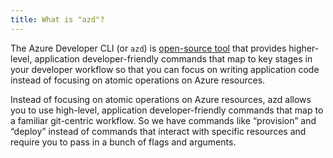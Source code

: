 ```yaml
---
title: What is "azd"?
---
```


The Azure Developer CLI (or `azd`) is [open-source tool](https://aka.ms/azd) that provides higher-level, application developer-friendly commands that map to key stages in your developer workflow so that you can focus on writing application code instead of focusing on atomic operations on Azure resources.

Instead of focusing on atomic operations on Azure resources, azd allows you to use high-level, application developer-friendly commands that map to a familiar git-centric workflow. So we have commands like “provision” and “deploy” instead of commands that interact with specific resources and require you to pass in a bunch of flags and arguments.